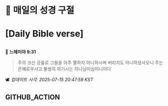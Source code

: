 # 🙏 매일의 성경 구절
# [Daily Bible verse]
##
<!-- START_BIBLE_VERSE -->
📖 **느헤미야 9:31**
> 주의 크신 긍휼로 그들을 아주 멸하지 아니하시며 버리지도 아니하셨사오니 주는 은혜로우시고 불쌍히 여기시는 하나님이심이니이다

🕊️ _업데이트 시각: 2025-07-15 20:47:59 KST_
  <!-- END_BIBLE_VERSE -->
## GITHUB_ACTION
